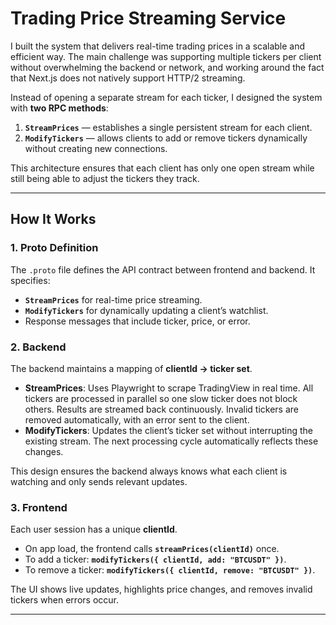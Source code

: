 # Trading Price Streaming Service

I built the system that delivers real-time trading prices in a scalable and efficient way. The main challenge was supporting multiple tickers per client without overwhelming the backend or network, and working around the fact that Next.js does not natively support HTTP/2 streaming.

Instead of opening a separate stream for each ticker, I designed the system with **two RPC methods**:

1. **`StreamPrices`** — establishes a single persistent stream for each client.
2. **`ModifyTickers`** — allows clients to add or remove tickers dynamically without creating new connections.

This architecture ensures that each client has only one open stream while still being able to adjust the tickers they track.

---

## How It Works

### 1. Proto Definition

The `.proto` file defines the API contract between frontend and backend. It specifies:

- **`StreamPrices`** for real-time price streaming.
- **`ModifyTickers`** for dynamically updating a client’s watchlist.
- Response messages that include ticker, price, or error.

### 2. Backend

The backend maintains a mapping of **clientId → ticker set**.

- **StreamPrices**: Uses Playwright to scrape TradingView in real time. All tickers are processed in parallel so one slow ticker does not block others. Results are streamed back continuously. Invalid tickers are removed automatically, with an error sent to the client.
- **ModifyTickers**: Updates the client’s ticker set without interrupting the existing stream. The next processing cycle automatically reflects these changes.

This design ensures the backend always knows what each client is watching and only sends relevant updates.

### 3. Frontend

Each user session has a unique **clientId**.

- On app load, the frontend calls **`streamPrices(clientId)`** once.
- To add a ticker: **`modifyTickers({ clientId, add: "BTCUSDT" })`**.
- To remove a ticker: **`modifyTickers({ clientId, remove: "BTCUSDT" })`**.

The UI shows live updates, highlights price changes, and removes invalid tickers when errors occur.

---
